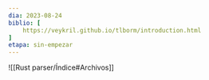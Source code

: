 ```yaml
---
dia: 2023-08-24
biblio: [
	https://veykril.github.io/tlborm/introduction.html
]
etapa: sin-empezar
---
```









![[Rust parser/Índice#Archivos]]